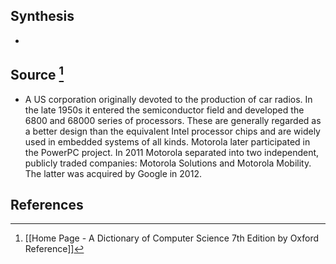 ## Synthesis
- 
## Source [^1]
- A US corporation originally devoted to the production of car radios. In the late 1950s it entered the semiconductor field and developed the 6800 and 68000 series of processors. These are generally regarded as a better design than the equivalent Intel processor chips and are widely used in embedded systems of all kinds. Motorola later participated in the PowerPC project. In 2011 Motorola separated into two independent, publicly traded companies: Motorola Solutions and Motorola Mobility. The latter was acquired by Google in 2012.
## References

[^1]: [[Home Page - A Dictionary of Computer Science 7th Edition by Oxford Reference]]